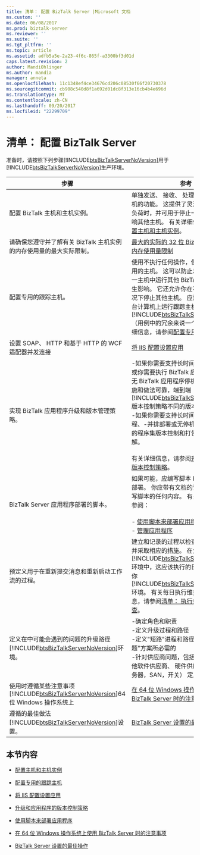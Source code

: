 ```yaml
---
title: 清单： 配置 BizTalk Server |Microsoft 文档
ms.custom: ''
ms.date: 06/08/2017
ms.prod: biztalk-server
ms.reviewer: ''
ms.suite: ''
ms.tgt_pltfrm: ''
ms.topic: article
ms.assetid: adfb5a5e-2a23-4f6c-865f-a3300bf3d01d
caps.latest.revision: 2
author: MandiOhlinger
ms.author: mandia
manager: anneta
ms.openlocfilehash: 11c1348ef4ce34676cd206c08530f66f20730378
ms.sourcegitcommit: cb908c540d8f1a692d01dc8f313e16cb4b4e696d
ms.translationtype: MT
ms.contentlocale: zh-CN
ms.lasthandoff: 09/20/2017
ms.locfileid: "22299709"
---
```

# <a name="checklist-configuring-biztalk-server"></a>清单： 配置 BizTalk Server
准备时，请按照下列步骤[!INCLUDE[btsBizTalkServerNoVersion](../includes/btsbiztalkservernoversion-md.md)]用于[!INCLUDE[btsBizTalkServerNoVersion](../includes/btsbiztalkservernoversion-md.md)]生产环境。  
  
|步骤|参考|  
|-----------|---------------|  
|配置 BizTalk 主机和主机实例。|单独发送、 接收、 处理和跟踪到多个主机的功能。 这提供了灵活性，配置工作负荷时，并可用于停止一台主机而不会影响其他主机。 有关详细信息，请参阅[配置主机和主机实例](../technical-guides/configuring-hosts-and-host-instances.md)。|  
|请确保您遵守并了解有关 BizTalk 主机实例的内存使用量的最大实际限制。|[最大的实际的 32 位 BizTalk 主机实例的内存使用量限制](../technical-guides/configuring-hosts-and-host-instances.md#BKMK_MemLimit)|  
|配置专用的跟踪主机。|使用不执行任何操作，但跟踪的主机的专用的主机。 这可以防止承载跟踪从在同一主机中运行其他 BizTalk 项目的性能产生影响。 它还允许你在不干扰跟踪的情况下停止其他主机。 应运行的在至少两台计算机上运行跟踪主机[!INCLUDE[btsBizTalkServerNoVersion](../includes/btsbiztalkservernoversion-md.md)]（用例中的冗余来说一个失败）。 有关详细信息，请参阅[配置专用跟踪主机](../technical-guides/configuring-a-dedicated-tracking-host.md)。|  
|设置 SOAP、 HTTP 和基于 HTTP 的 WCF 适配器并发连接|[将 IIS 配置设置应用](../technical-guides/apply-iis-configuration-settings.md)|  
|实现 BizTalk 应用程序升级和版本管理策略。|-如果你需要支持长时间运行业务流程和/或你需要执行 BizTalk 应用程序部署，且无 BizTalk 应用程序停机时间，则需要实施和做法可靠，端到端[!INCLUDE[btsBizTalkServerNoVersion](../includes/btsbiztalkservernoversion-md.md)]版本控制策略不同的版本控制方案。<br />-如果你需要支持长时间运行业务流程、-并排部署或无停机升级，，则应实现的程序集版本控制和打包策略包括将分解。<br /><br /> 有关详细信息，请参阅[升级和应用程序的版本控制策略](../technical-guides/upgrading-and-versioning-strategies-for-applications.md)。|  
|BizTalk Server 应用程序部署的脚本。|如果可能，应编写脚本 BizTalk 应用程序部署。 你应带有文档的详细步骤不是编写脚本的任何内容。 有关详细信息，请参阅：<br /><br /> -   [使用脚本来部署应用程序](../technical-guides/using-scripts-to-deploy-applications.md)<br />-   [管理应用程序](../technical-guides/managing-applications.md)|  
|预定义用于在重新提交消息和重新启动工作流的过程。|建立和记录的过程以检查挂起的服务实例并采取相应的措施。 在大多数[!INCLUDE[btsBizTalkServerNoVersion](../includes/btsbiztalkservernoversion-md.md)]环境中，这应该执行的日常维护的一部分你[!INCLUDE[btsBizTalkServerNoVersion](../includes/btsbiztalkservernoversion-md.md)]环境。 有关每日执行维护检查的详细信息，请参阅[清单： 执行每日一次维护检查](../technical-guides/checklist-performing-daily-maintenance-checks.md)。|  
|定义在中可能会遇到的问题的升级路径[!INCLUDE[btsBizTalkServerNoVersion](../includes/btsbiztalkservernoversion-md.md)]环境。|-确定角色和职责<br />-定义升级过程和路径<br />-定义"短路"进程和路径时"严重的问题"方案所必需的<br />-针对供应商问题，包括 Microsoft，其他软件供应商、 硬件供应商 （例如，服务器，SAN，开关） 定义的升级路径|  
|使用时遵循某些注意事项[!INCLUDE[btsBizTalkServerNoVersion](../includes/btsbiztalkservernoversion-md.md)]64 位 Windows 操作系统上|[在 64 位 Windows 操作系统上使用 BizTalk Server 时的注意事项](../technical-guides/considerations-while-using-biztalk-server-on-a-64-bit-windows-operating-system.md)|  
|遵循的最佳做法[!INCLUDE[btsBizTalkServerNoVersion](../includes/btsbiztalkservernoversion-md.md)]设置。|[BizTalk Server 设置的最佳操作](../technical-guides/best-practices-for-biztalk-server-settings.md)|  
  
## <a name="in-this-section"></a>本节内容  
  
-   [配置主机和主机实例](../technical-guides/configuring-hosts-and-host-instances.md)  
  
-   [配置专用的跟踪主机](../technical-guides/configuring-a-dedicated-tracking-host.md)  
  
-   [将 IIS 配置设置应用](../technical-guides/apply-iis-configuration-settings.md)  
  
-   [升级和应用程序的版本控制策略](../technical-guides/upgrading-and-versioning-strategies-for-applications.md)  
  
-   [使用脚本来部署应用程序](../technical-guides/using-scripts-to-deploy-applications.md)  
  
-   [在 64 位 Windows 操作系统上使用 BizTalk Server 时的注意事项](../technical-guides/considerations-while-using-biztalk-server-on-a-64-bit-windows-operating-system.md)  
  
-   [BizTalk Server 设置的最佳操作](../technical-guides/best-practices-for-biztalk-server-settings.md)